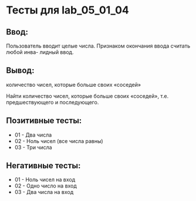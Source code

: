 # Тесты для lab_05_01_04

## Ввод:
Пользователь вводит целые числа. Признаком окончания ввода считать любой инва- лидный ввод.

## Вывод:
количество чисел, которые больше своих «соседей»


Найти количество чисел, которые больше своих «соседей», т.е. предшествующего и последующего.



## Позитивные тесты:
- 01 - Два числа
- 02 - Ноль чисел (все числа равны)
- 03 - Три числа



## Негативные тесты:
- 01 - Ноль чисел на вход
- 02 - Одно число на вход
- 03 - Два числа на вход
